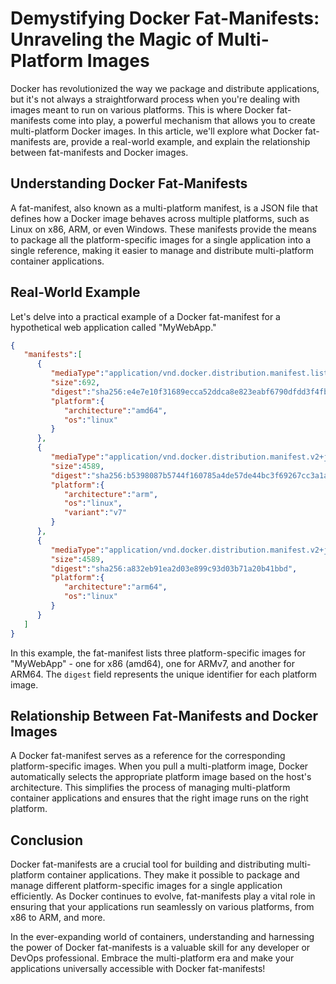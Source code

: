 # Demystifying Docker Fat-Manifests: Unraveling the Magic of Multi-Platform Images

Docker has revolutionized the way we package and distribute applications, but it's not always a straightforward process when you're dealing with images meant to run on various platforms. This is where Docker fat-manifests come into play, a powerful mechanism that allows you to create multi-platform Docker images. In this article, we'll explore what Docker fat-manifests are, provide a real-world example, and explain the relationship between fat-manifests and Docker images.

## Understanding Docker Fat-Manifests

A fat-manifest, also known as a multi-platform manifest, is a JSON file that defines how a Docker image behaves across multiple platforms, such as Linux on x86, ARM, or even Windows. These manifests provide the means to package all the platform-specific images for a single application into a single reference, making it easier to manage and distribute multi-platform container applications.

## Real-World Example

Let's delve into a practical example of a Docker fat-manifest for a hypothetical web application called "MyWebApp."

```json
{
   "manifests":[
      {
         "mediaType":"application/vnd.docker.distribution.manifest.list.v2+json",
         "size":692,
         "digest":"sha256:e4e7e10f31689ecca52ddca8e823eabf6790dfdd3f4fb03f786f1b1a17f57a0d",
         "platform":{
            "architecture":"amd64",
            "os":"linux"
         }
      },
      {
         "mediaType":"application/vnd.docker.distribution.manifest.v2+json",
         "size":4589,
         "digest":"sha256:b5398087b5744f160785a4de57de44bc3f69267cc3a1a4b61a00c3f4a0e42f",
         "platform":{
            "architecture":"arm",
            "os":"linux",
            "variant":"v7"
         }
      },
      {
         "mediaType":"application/vnd.docker.distribution.manifest.v2+json",
         "size":4589,
         "digest":"sha256:a832eb91ea2d03e899c93d03b71a20b41bbd",
         "platform":{
            "architecture":"arm64",
            "os":"linux"
         }
      }
   ]
}
```

In this example, the fat-manifest lists three platform-specific images for "MyWebApp" - one for x86 (amd64), one for ARMv7, and another for ARM64. The `digest` field represents the unique identifier for each platform image.

## Relationship Between Fat-Manifests and Docker Images

A Docker fat-manifest serves as a reference for the corresponding platform-specific images. When you pull a multi-platform image, Docker automatically selects the appropriate platform image based on the host's architecture. This simplifies the process of managing multi-platform container applications and ensures that the right image runs on the right platform.

## Conclusion

Docker fat-manifests are a crucial tool for building and distributing multi-platform container applications. They make it possible to package and manage different platform-specific images for a single application efficiently. As Docker continues to evolve, fat-manifests play a vital role in ensuring that your applications run seamlessly on various platforms, from x86 to ARM, and more.

In the ever-expanding world of containers, understanding and harnessing the power of Docker fat-manifests is a valuable skill for any developer or DevOps professional. Embrace the multi-platform era and make your applications universally accessible with Docker fat-manifests!
